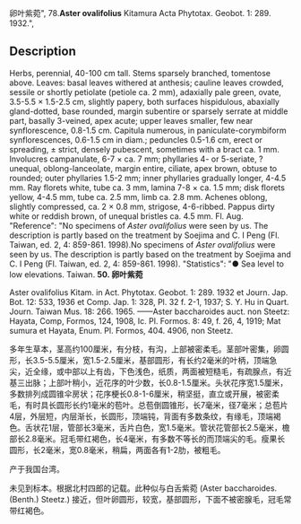 卵叶紫菀",
78.**Aster ovalifolius** Kitamura Acta Phytotax. Geobot. 1: 289. 1932.",

## Description
Herbs, perennial, 40-100 cm tall. Stems sparsely branched, tomentose above. Leaves: basal leaves withered at anthesis; cauline leaves crowded, sessile or shortly petiolate (petiole ca. 2 mm), adaxially pale green, ovate, 3.5-5.5 × 1.5-2.5 cm, slightly papery, both surfaces hispidulous, abaxially gland-dotted, base rounded, margin subentire or sparsely serrate at middle part, basally 3-veined, apex acute; upper leaves smaller, few near synflorescence, 0.8-1.5 cm. Capitula numerous, in paniculate-corymbiform synflorescences, 0.6-1.5 cm in diam.; peduncles 0.5-1.6 cm, erect or spreading, ± strict, densely pubescent, sometimes with a bract ca. 1 mm. Involucres campanulate, 6-7 × ca. 7 mm; phyllaries 4- or 5-seriate, ?unequal, oblong-lanceolate, margin entire, ciliate, apex brown, obtuse to rounded; outer phyllaries 1.5-2 mm; inner phyllaries gradually longer, 4-4.5 mm. Ray florets white, tube ca. 3 mm, lamina 7-8 × ca. 1.5 mm; disk florets yellow, 4-4.5 mm, tube ca. 2.5 mm, limb ca. 2.8 mm. Achenes oblong, slightly compressed, ca. 2 × 0.8 mm, strigose, 4-6-ribbed. Pappus dirty white or reddish brown, of unequal bristles ca. 4.5 mm. Fl. Aug.
  "Reference": "No specimens of *Aster ovalifolius* were seen by us. The description is partly based on the treatment by Soejima and C. I Peng (Fl. Taiwan, ed. 2, 4: 859-861. 1998).No specimens of *Aster ovalifolius* were seen by us. The description is partly based on the treatment by Soejima and C. I Peng (Fl. Taiwan, ed. 2, 4: 859-861. 1998).
  "Statistics": "● Sea level to low elevations. Taiwan.
**50. 卵叶紫菀**

Aster ovalifolius Kitam. in Act. Phytotax. Geobot. 1: 289. 1932 et Journ. Jap. Bot. 12: 533, 1936 et Comp. Jap. 1: 328, Pl. 32 f. 2-1, 1937; S. Y. Hu in Quart. Journ. Taiwan Mus. 18: 266. 1965. ——Aster baccharoides auct. non Steetz: Hayata, Comp, Formos, 124, 1908, Ic. Pl. Formos. 8: 49, f. 26, 4, 1919; Mat sumura et Hayata, Enum. Pl. Formos, 404. 4906, non Steetz.

多年生草本，茎高约100厘米，有分枝，有沟，上部被密柔毛。茎部叶密集，卵圆形，长3.5-5.5厘米，宽1.5-2.5厘米，基部圆形，有长约2毫米的叶柄，顶端急尖，近全缘，或中部以上有齿，下色浅色，纸质，两面被短糙毛，有疏腺点，有近基三出脉；上部叶稍小，近花序的叶少数，长0.8-1.5厘米。头状花序宽1.5厘米，多数排列成圆锥伞房状；花序梗长0.8-1-6厘米，稍坚挺，直立或开展，被密柔毛，有时具长圆形长约1毫米的苞叶。总苞倒圆锥形，长7毫米，径7毫米；总苞片4层，外层短，内层渐长，长圆形，顶端钝，背面有多数条纹，有缘毛，顶端褐色。舌状花1层，管部长3毫米，舌片白色，宽1.5毫米。管状花管部长2.5毫米，檐部长2.8毫米。冠毛带红褐色，长4毫米，有多数不等长的而顶端尖的毛。瘦果长圆形，长2毫米，宽0.8毫米，稍扁，两面各有1-2肋，被粗毛。

产于我国台湾。

未见到标本。根据北村四郎的记载。此种似与白舌紫菀 (Aster baccharoides. (Benth.) Steetz.) 接近，但叶卵圆形，较宽，基部圆形，下面不被密腺毛，冠毛常带红褐色。
